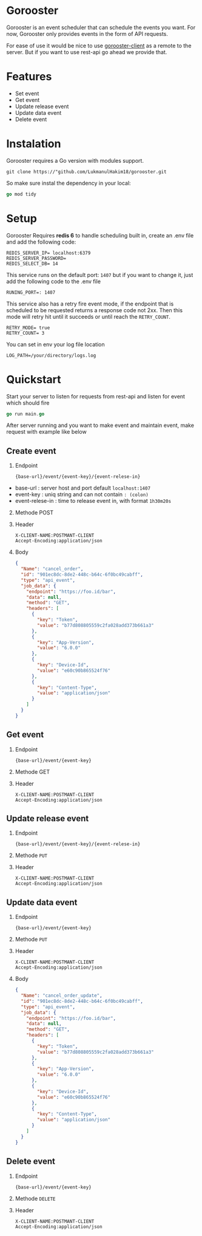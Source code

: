 # Gorooster

Gorooster is an event scheduler that can schedule the events you want.
For now, Gorooster only provides events in the form of API requests.

For ease of use it would be nice to use [gorooster-client](https://"github.com/LukmanulHakim18/gorooster.git) as a remote to the server. But if you want to use rest-api go ahead we provide that.

# Features

- Set event
- Get event
- Update release event
- Update data event
- Delete event

# Instalation

Gorooster requires a Go version with modules support.

```git
git clone https://"github.com/LukmanulHakim18/gorooster.git
```

So make sure instal the dependency in your local:

```go
go mod tidy
```

# Setup

Gorooster Requires **redis 6** to handle scheduling built in, create an .env file and add the following code:

```env
REDIS_SERVER_IP= localhost:6379
REDIS_SERVER_PASSWORD=
REDIS_SELECT_DB= 14
```

This service runs on the default port: `1407` but if you want to change it, just add the following code to the .env file

```env
RUNING_PORT=: 1407
```

This service also has a retry fire event mode, if the endpoint that is scheduled to be requested returns a response code not 2xx. Then this mode will retry hit until it succeeds or until reach the `RETRY_COUNT`.

```env
RETRY_MODE= true
RETRY_COUNT= 3
```

You can set in env your log file location

```.env
LOG_PATH=/your/directory/logs.log
```

# Quickstart

Start your server to listen for requests from rest-api and listen for event which should fire

```go
go run main.go
```

After server running and you want to make event and maintain event, make request with example like below

## Create event

1. Endpoint
   ```
   {base-url}/event/{event-key}/{event-relese-in}
   ```

- base-url : server host and port default `localhost:1407`
- event-key : uniq string and can not contain `: (colon)`
- event-relese-in : time to release event in, with format `1h30m20s`

2. Methode POST
3. Header

   ```
   X-CLIENT-NAME:POSTMANT-CLIENT
   Accept-Encoding:application/json
   ```

4. Body
   ```json
   {
     "Name": "cancel_order",
     "id": "901ec8dc-8de2-448c-b64c-6f0bc49cabff",
     "type": "api_event",
     "job_data": {
       "endpoint": "https://foo.id/bar",
       "data": null,
       "method": "GET",
       "headers": [
         {
           "key": "Token",
           "value": "b77d808805559c2fa028add373b661a3"
         },
         {
           "key": "App-Version",
           "value": "6.0.0"
         },
         {
           "key": "Device-Id",
           "value": "e60c90b865524f76"
         },
         {
           "key": "Content-Type",
           "value": "application/json"
         }
       ]
     }
   }
   ```

## Get event

1. Endpoint

   ```
   {base-url}/event/{event-key}
   ```

2. Methode GET
3. Header

   ```
   X-CLIENT-NAME:POSTMANT-CLIENT
   Accept-Encoding:application/json
   ```

## Update release event

1. Endpoint

   ```
   {base-url}/event/{event-key}/{event-relese-in}
   ```

2. Methode `PUT`
3. Header

   ```
   X-CLIENT-NAME:POSTMANT-CLIENT
   Accept-Encoding:application/json
   ```

## Update data event

1. Endpoint

   ```
   {base-url}/event/{event-key}
   ```

2. Methode `PUT`
3. Header

   ```
   X-CLIENT-NAME:POSTMANT-CLIENT
   Accept-Encoding:application/json
   ```

4. Body
   ```json
   {
     "Name": "cancel_order_update",
     "id": "901ec8dc-8de2-448c-b64c-6f0bc49cabff",
     "type": "api_event",
     "job_data": {
       "endpoint": "https://foo.id/bar",
       "data": null,
       "method": "GET",
       "headers": [
         {
           "key": "Token",
           "value": "b77d808805559c2fa028add373b661a3"
         },
         {
           "key": "App-Version",
           "value": "6.0.0"
         },
         {
           "key": "Device-Id",
           "value": "e60c90b865524f76"
         },
         {
           "key": "Content-Type",
           "value": "application/json"
         }
       ]
     }
   }
   ```

## Delete event

1. Endpoint
   ```
   {base-url}/event/{event-key}
   ```
2. Methode `DELETE`
3. Header

   ```
   X-CLIENT-NAME:POSTMANT-CLIENT
   Accept-Encoding:application/json
   ```
